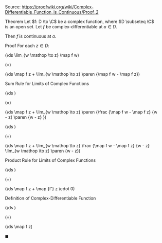 # 

Source: https://proofwiki.org/wiki/Complex-Differentiable_Function_is_Continuous/Proof_2

Theorem
Let $f: D \to \C$ be a complex function, where $D \subseteq \C$ is an open set.
Let $f$ be complex-differentiable at $a \in D$.

Then $f$ is continuous at $a$.


Proof
For each $z \in D$:














\(\ds \lim_{w \mathop \to z} \map f w\)

\(=\)







\(\ds \map f z + \lim_{w \mathop \to z} \paren {\map f w - \map f z}\)





Sum Rule for Limits of Complex Functions














\(\ds \)

\(=\)







\(\ds \map f z + \lim_{w \mathop \to z} \paren {\frac {\map f w - \map f z} {w - z} \paren {w - z} }\)




















\(\ds \)

\(=\)







\(\ds \map f z + \lim_{w \mathop \to z} \frac {\map f w - \map f z} {w - z} \lim_{w \mathop \to z} \paren {w - z}\)





Product Rule for Limits of Complex Functions














\(\ds \)

\(=\)







\(\ds \map f z + \map {f'} z \cdot 0\)





Definition of Complex-Differentiable Function














\(\ds \)

\(=\)







\(\ds \map f z\)










$\blacksquare$





